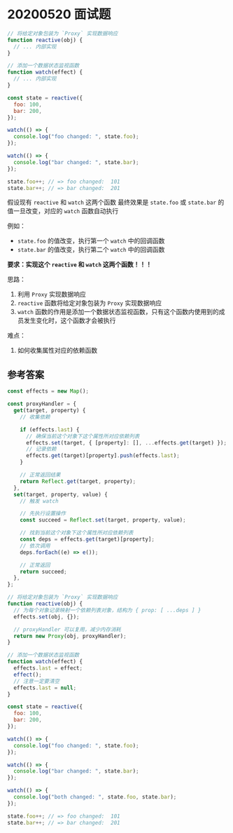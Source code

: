 # 20200520 面试题

```javascript
// 将给定对象包装为 `Proxy` 实现数据响应
function reactive(obj) {
  // ... 内部实现
}

// 添加一个数据状态监视函数
function watch(effect) {
  // ... 内部实现
}

const state = reactive({
  foo: 100,
  bar: 200,
});

watch(() => {
  console.log("foo changed: ", state.foo);
});

watch(() => {
  console.log("bar changed: ", state.bar);
});

state.foo++; // => foo changed:  101
state.bar++; // => bar changed:  201
```

假设现有 `reactive` 和 `watch` 这两个函数
最终效果是 `state.foo` 或 `state.bar` 的值一旦改变，对应的 `watch` 函数自动执行

例如：

- `state.foo` 的值改变，执行第一个 `watch` 中的回调函数
- `state.bar` 的值改变，执行第二个 `watch` 中的回调函数

**要求：实现这个 `reactive` 和 `watch` 这两个函数！！！**

思路：

1. 利用 `Proxy` 实现数据响应
2. `reactive` 函数将给定对象包装为 `Proxy` 实现数据响应
3. `watch` 函数的作用是添加一个数据状态监视函数，只有这个函数内使用到的成员发生变化时，这个函数才会被执行

难点：

1. 如何收集属性对应的依赖函数

## 参考答案

```javascript
const effects = new Map();

const proxyHandler = {
  get(target, property) {
    // 收集依赖

    if (effects.last) {
      // 确保当前这个对象下这个属性所对应依赖列表
      effects.set(target, { [property]: [], ...effects.get(target) });
      // 记录依赖
      effects.get(target)[property].push(effects.last);
    }

    // 正常返回结果
    return Reflect.get(target, property);
  },
  set(target, property, value) {
    // 触发 watch

    // 先执行设置操作
    const succeed = Reflect.set(target, property, value);

    // 找到当前这个对象下这个属性所对应依赖列表
    const deps = effects.get(target)[property];
    // 依次调用
    deps.forEach((e) => e());

    // 正常返回
    return succeed;
  },
};

// 将给定对象包装为 `Proxy` 实现数据响应
function reactive(obj) {
  // 为每个对象记录映射一个依赖列表对象，结构为 { prop: [ ...deps ] }
  effects.set(obj, {});

  // proxyHandler 可以复用，减少内存消耗
  return new Proxy(obj, proxyHandler);
}

// 添加一个数据状态监视函数
function watch(effect) {
  effects.last = effect;
  effect();
  // 注意一定要清空
  effects.last = null;
}

const state = reactive({
  foo: 100,
  bar: 200,
});

watch(() => {
  console.log("foo changed: ", state.foo);
});

watch(() => {
  console.log("bar changed: ", state.bar);
});

watch(() => {
  console.log("both changed: ", state.foo, state.bar);
});

state.foo++; // => foo changed:  101
state.bar++; // => bar changed:  201
```

